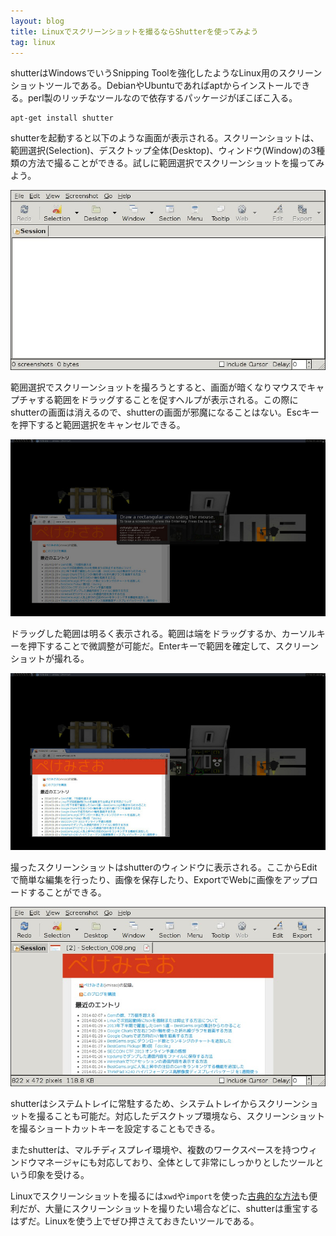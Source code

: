 ```yaml
---
layout: blog
title: Linuxでスクリーンショットを撮るならShutterを使ってみよう
tag: linux
---
```




shutterはWindowsでいうSnipping Toolを強化したようなLinux用のスクリーンショットツールである。DebianやUbuntuであればaptからインストールできる。perl製のリッチなツールなので依存するパッケージがぼこぼこ入る。

~~~~
apt-get install shutter
~~~~

shutterを起動すると以下のような画面が表示される。スクリーンショットは、範囲選択(Selection)、デスクトップ全体(Desktop)、ウィンドウ(Window)の3種類の方法で撮ることができる。試しに範囲選択でスクリーンショットを撮ってみよう。

![Shutter 1](/assets/2014_02_07_shutter_1.jpg)

範囲選択でスクリーンショットを撮ろうとすると、画面が暗くなりマウスでキャプチャする範囲をドラッグすることを促すヘルプが表示される。この際にshutterの画面は消えるので、shutterの画面が邪魔になることはない。Escキーを押下すると範囲選択をキャンセルできる。

![Shutter 2](/assets/2014_02_07_shutter_3.jpg)

ドラッグした範囲は明るく表示される。範囲は端をドラッグするか、カーソルキーを押下することで微調整が可能だ。Enterキーで範囲を確定して、スクリーンショットが撮れる。

![Shutter 3](/assets/2014_02_07_shutter_2.jpg)

撮ったスクリーンショットはshutterのウィンドウに表示される。ここからEditで簡単な編集を行ったり、画像を保存したり、ExportでWebに画像をアップロードすることができる。

![Shutter 4](/assets/2014_02_07_shutter_4.jpg)

shutterはシステムトレイに常駐するため、システムトレイからスクリーンショットを撮ることも可能だ。対応したデスクトップ環境なら、スクリーンショットを撮るショートカットキーを設定することもできる。

またshutterは、マルチディスプレイ環境や、複数のワークスペースを持つウィンドウマネージャにも対応しており、全体として非常にしっかりとしたツールという印象を受ける。

Linuxでスクリーンショットを撮るには`xwd`や`import`を使った[古典的な方法](/2013/09/17/linux-xwindow-screenshot.html)も便利だが、大量にスクリーンショットを撮りたい場合などに、shutterは重宝するはずだ。Linuxを使う上でぜひ押さえておきたいツールである。
